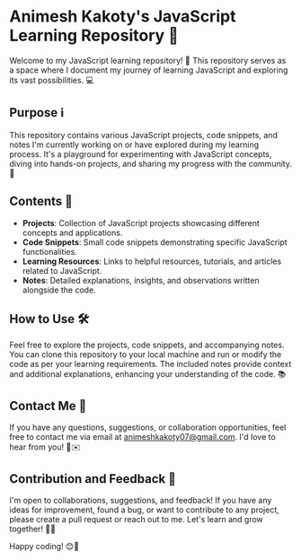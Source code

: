 # Animesh Kakoty's JavaScript Learning Repository 🚀

Welcome to my JavaScript learning repository! 🌟 This repository serves as a space where I document my journey of learning JavaScript and exploring its vast possibilities. 💻

## Purpose ℹ️

This repository contains various JavaScript projects, code snippets, and notes I'm currently working on or have explored during my learning process. It's a playground for experimenting with JavaScript concepts, diving into hands-on projects, and sharing my progress with the community. 🎉

## Contents 📂

- **Projects**: Collection of JavaScript projects showcasing different concepts and applications.
- **Code Snippets**: Small code snippets demonstrating specific JavaScript functionalities.
- **Learning Resources**: Links to helpful resources, tutorials, and articles related to JavaScript.
- **Notes**: Detailed explanations, insights, and observations written alongside the code.

## How to Use 🛠️

Feel free to explore the projects, code snippets, and accompanying notes. You can clone this repository to your local machine and run or modify the code as per your learning requirements. The included notes provide context and additional explanations, enhancing your understanding of the code. 📚

## Contact Me 📧

If you have any questions, suggestions, or collaboration opportunities, feel free to contact me via email at [animeshkakoty07@gmail.com](mailto:animeshkakoty07@gmail.com). I'd love to hear from you! 🤝✉️

## Contribution and Feedback 🤝

I'm open to collaborations, suggestions, and feedback! If you have any ideas for improvement, found a bug, or want to contribute to any project, please create a pull request or reach out to me. Let's learn and grow together! 🌱✨

Happy coding! 😊🚀
